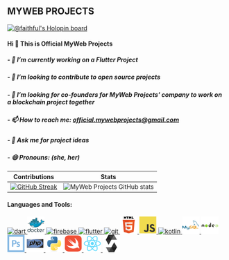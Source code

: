 
## MYWEB PROJECTS

[![@faithful's Holopin board](https://holopin.io/api/user/board?user=faithful)](https://holopin.io/@faithful)

#### Hi 👋 This is Official MyWeb Projects
<!--
<p align="left"> <img src="https://komarev.com/ghpvc/?username=official-mywebprojects&label=Profile%20views&color=8080ff&style=flat-square" alt="official-mywebprojects" /> </p>

<p align="left"> <a href="https://twitter.com/mywebprojects" target="blank"><img src="https://img.shields.io/twitter/follow/mywebprojects?logo=twitter&style=for-the-badge" alt="mywebprojects" /></a> </p>-->

<!-- **official-mywebprojects/official-mywebprojects** is a ✨ _special_ ✨ repository because its `README.md` (this file) appears on your GitHub profile. -->


##### - 🔭 I’m currently working on a Flutter Project

##### - 👯 I’m looking to contribute to open source projects

##### - 👯 I’m looking for co-founders for MyWeb Projects' company to work on a blockchain project together

##### - 📫 How to reach me: <a href="mailto:official.mywebprojects@gmail.com">official.mywebprojects@gmail.com</a>

##### - 💬 Ask me for project ideas

##### - 😄 Pronouns: (she, her)

<!-- ### Blogs posts -->
<!-- BLOG-POST-LIST:START -->
<!-- BLOG-POST-LIST:END -->

<!-- <h3 align="left">Connect with me:</h3>
<p align="left">
<a href="https://twitter.com/mywebprojects" target="blank"><img align="center" src="https://raw.githubusercontent.com/rahuldkjain/github-profile-readme-generator/master/src/images/icons/Social/twitter.svg" alt="mywebprojects" height="30" width="40" /></a>
<a href="/blog.mywebprojects.com.ng/feed" target="blank"><img align="center" src="https://raw.githubusercontent.com/rahuldkjain/github-profile-readme-generator/master/src/images/icons/Social/rss.svg" alt="blog.mywebprojects.com.ng/feed" height="30" width="40" /></a>
</p> -->



Contributions        |  Stats  
:------------------------:|:-------------------------:
[![GitHub Streak](https://streak-stats.demolab.com/?user=official-mywebprojects&theme=dark)](https://git.io/streak-stats)|![MyWeb Projects GitHub stats](https://github-readme-stats.vercel.app/api?username=official-mywebprojects&show_icons=true&theme=radical)



#### Languages and Tools:
<p align="left"> <a href="https://dart.dev" target="_blank" rel="noreferrer"> <img src="https://www.vectorlogo.zone/logos/dartlang/dartlang-icon.svg" alt="dart" width="40" height="40"/> </a> <a href="https://www.docker.com/" target="_blank" rel="noreferrer"> <img src="https://raw.githubusercontent.com/devicons/devicon/master/icons/docker/docker-original-wordmark.svg" alt="docker" width="40" height="40"/> </a> <a href="https://firebase.google.com/" target="_blank" rel="noreferrer"> <img src="https://www.vectorlogo.zone/logos/firebase/firebase-icon.svg" alt="firebase" width="40" height="40"/> </a> <a href="https://flutter.dev" target="_blank" rel="noreferrer"> <img src="https://www.vectorlogo.zone/logos/flutterio/flutterio-icon.svg" alt="flutter" width="40" height="40"/> </a> <a href="https://git-scm.com/" target="_blank" rel="noreferrer"> <img src="https://www.vectorlogo.zone/logos/git-scm/git-scm-icon.svg" alt="git" width="40" height="40"/> </a> <a href="https://www.w3.org/html/" target="_blank" rel="noreferrer"> <img src="https://raw.githubusercontent.com/devicons/devicon/master/icons/html5/html5-original-wordmark.svg" alt="html5" width="40" height="40"/> </a> <a href="https://developer.mozilla.org/en-US/docs/Web/JavaScript" target="_blank" rel="noreferrer"> <img src="https://raw.githubusercontent.com/devicons/devicon/master/icons/javascript/javascript-original.svg" alt="javascript" width="40" height="40"/> </a> <a href="https://kotlinlang.org" target="_blank" rel="noreferrer"> <img src="https://www.vectorlogo.zone/logos/kotlinlang/kotlinlang-icon.svg" alt="kotlin" width="40" height="40"/> </a> <a href="https://www.mysql.com/" target="_blank" rel="noreferrer"> <img src="https://raw.githubusercontent.com/devicons/devicon/master/icons/mysql/mysql-original-wordmark.svg" alt="mysql" width="40" height="40"/> </a> <a href="https://nodejs.org" target="_blank" rel="noreferrer"> <img src="https://raw.githubusercontent.com/devicons/devicon/master/icons/nodejs/nodejs-original-wordmark.svg" alt="nodejs" width="40" height="40"/> </a> <a href="https://www.photoshop.com/en" target="_blank" rel="noreferrer"> <img src="https://raw.githubusercontent.com/devicons/devicon/master/icons/photoshop/photoshop-line.svg" alt="photoshop" width="40" height="40"/> </a> <a href="https://www.php.net" target="_blank" rel="noreferrer"> <img src="https://raw.githubusercontent.com/devicons/devicon/master/icons/php/php-original.svg" alt="php" width="40" height="40"/> </a> <a href="https://www.python.org" target="_blank" rel="noreferrer"> <img src="https://raw.githubusercontent.com/devicons/devicon/master/icons/python/python-original.svg" alt="python" width="40" height="40"/> </a> <a href="https://developer.apple.com/swift/" target="_blank" rel="noreferrer"> <img src="https://raw.githubusercontent.com/devicons/devicon/master/icons/swift/swift-original.svg" alt="swift" width="40" height="40"/> </a> <a href="https://reactjs.org/" target="_blank" rel="noreferrer"> <img src="https://raw.githubusercontent.com/devicons/devicon/master/icons/react/react-original.svg" alt="react" width="40" height="40"/> </a> <a href="https://soliditylang.org/solidity" target="_blank" rel="noreferrer"> <img src="https://raw.githubusercontent.com/devicons/devicon/master/icons/solidity/solidity-original.svg" alt="solidity" width="40" height="40"/> </a></p>
